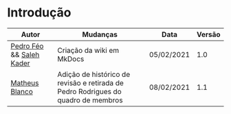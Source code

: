 # Introdução

|Autor|Mudanças|Data|Versão|
|--|--|--|--|
|[Pedro Féo](https://github.com/Phe0) && [Saleh Kader](https://github.com/devsalula)|Criação da wiki em MkDocs|05/02/2021|1.0|
|[Matheus Blanco](https://github.com/MatheusBlanco)|Adição de histórico de revisão e retirada de Pedro Rodrigues do quadro de membros|08/02/2021|1.1|